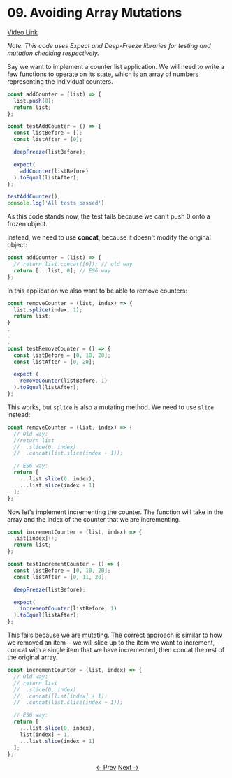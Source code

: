 # 09. Avoiding Array Mutations
[Video Link](https://egghead.io/lessons/javascript-redux-avoiding-array-mutations-with-concat-slice-and-spread)

_Note: This code uses Expect and Deep-Freeze libraries for testing and mutation checking respectively._

Say we want to implement a counter list application. We will need to write a few functions to operate on its state, which is an array of numbers representing the individual counters.

```Javascript
const addCounter = (list) => {
  list.push(0);
  return list;
};

const testAddCounter = () => {
  const listBefore = [];
  const listAfter = [0];

  deepFreeze(listBefore);

  expect(
    addCounter(listBefore)
  ).toEqual(listAfter);
};

testAddCounter();
console.log('All tests passed')
```

As this code stands now, the test fails because we can't push 0 onto a frozen object.

Instead, we need to use **concat**, because it doesn't modify the original object:
```Javascript
const addCounter = (list) => {
  // return list.concat([0]); // old way
  return [...list, 0]; // ES6 way
};
```

In this application we also want to be able to remove counters:

```Javascript
const removeCounter = (list, index) => {
  list.splice(index, 1);
  return list;
}
.
.
.
const testRemoveCounter = () => {
  const listBefore = [0, 10, 20];
  const listAfter = [0, 20];

  expect (
    removeCounter(listBefore, 1)
  ).toEqual(listAfter);
};
```
This works, but `splice` is also a mutating method.
We need to use `slice` instead:

```Javascript
const removeCounter = (list, index) => {
  // Old way:
  //return list
  //  .slice(0, index)
  //  .concat(list.slice(index + 1));

  // ES6 way:
  return [
    ...list.slice(0, index),
    ...list.slice(index + 1)
  ];
};
```

Now let's implement incrementing the counter. The function will take in the array and the index of the counter that we are incrementing.
```Javascript
const incrementCounter = (list, index) => {
  list[index]++;
  return list;
};

const testIncrementCounter = () => {
  const listBefore = [0, 10, 20];
  const listAfter = [0, 11, 20];

  deepFreeze(listBefore);

  expect(
    incrementCounter(listBefore, 1)
  ).toEqual(listAfter);
};
```

This fails because we are mutating. The correct approach is similar to how we removed an item-- we will slice up to the item we want to increment, concat with a single item that we have incremented, then concat the rest of the original array.
```Javascript
const incrementCounter = (list, index) => {
  // Old way:
  // return list
  //  .slice(0, index)
  //  .concat([list[index] + 1])
  //  .concat(list.slice(index + 1));

  // ES6 way:
  return [
    ...list.slice(0, index),
    list[index] + 1,
    ...list.slice(index + 1)
  ];
};
```

<p align="center">
<a href="./04-React_Counter_Example.md"><- Prev</a>
<a href="./06-Avoiding_Object_Mutations.md">Next -></a>
</p>
